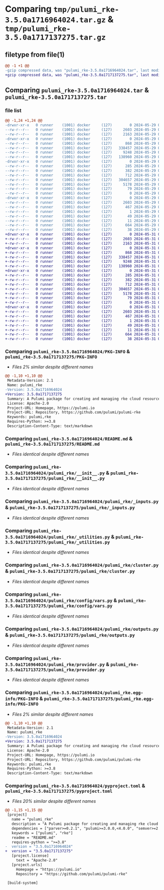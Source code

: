 # Comparing `tmp/pulumi_rke-3.5.0a1716964024.tar.gz` & `tmp/pulumi_rke-3.5.0a1717137275.tar.gz`

## filetype from file(1)

```diff
@@ -1 +1 @@
-gzip compressed data, was "pulumi_rke-3.5.0a1716964024.tar", last modified: Wed May 29 06:32:10 2024, max compression
+gzip compressed data, was "pulumi_rke-3.5.0a1717137275.tar", last modified: Fri May 31 06:50:21 2024, max compression
```

## Comparing `pulumi_rke-3.5.0a1716964024.tar` & `pulumi_rke-3.5.0a1717137275.tar`

### file list

```diff
@@ -1,24 +1,24 @@
-drwxr-xr-x   0 runner    (1001) docker     (127)        0 2024-05-29 06:32:10.280546 pulumi_rke-3.5.0a1716964024/
--rw-r--r--   0 runner    (1001) docker     (127)     2603 2024-05-29 06:32:10.280546 pulumi_rke-3.5.0a1716964024/PKG-INFO
--rw-r--r--   0 runner    (1001) docker     (127)     2163 2024-05-29 06:32:01.000000 pulumi_rke-3.5.0a1716964024/README.md
-drwxr-xr-x   0 runner    (1001) docker     (127)        0 2024-05-29 06:32:10.280546 pulumi_rke-3.5.0a1716964024/pulumi_rke/
--rw-r--r--   0 runner    (1001) docker     (127)      868 2024-05-29 06:32:01.000000 pulumi_rke-3.5.0a1716964024/pulumi_rke/__init__.py
--rw-r--r--   0 runner    (1001) docker     (127)   338457 2024-05-29 06:32:01.000000 pulumi_rke-3.5.0a1716964024/pulumi_rke/_inputs.py
--rw-r--r--   0 runner    (1001) docker     (127)     9248 2024-05-29 06:32:01.000000 pulumi_rke-3.5.0a1716964024/pulumi_rke/_utilities.py
--rw-r--r--   0 runner    (1001) docker     (127)   138960 2024-05-29 06:32:01.000000 pulumi_rke-3.5.0a1716964024/pulumi_rke/cluster.py
-drwxr-xr-x   0 runner    (1001) docker     (127)        0 2024-05-29 06:32:10.280546 pulumi_rke-3.5.0a1716964024/pulumi_rke/config/
--rw-r--r--   0 runner    (1001) docker     (127)      285 2024-05-29 06:32:01.000000 pulumi_rke-3.5.0a1716964024/pulumi_rke/config/__init__.py
--rw-r--r--   0 runner    (1001) docker     (127)      382 2024-05-29 06:32:01.000000 pulumi_rke-3.5.0a1716964024/pulumi_rke/config/__init__.pyi
--rw-r--r--   0 runner    (1001) docker     (127)      712 2024-05-29 06:32:01.000000 pulumi_rke-3.5.0a1716964024/pulumi_rke/config/vars.py
--rw-r--r--   0 runner    (1001) docker     (127)   304657 2024-05-29 06:32:01.000000 pulumi_rke-3.5.0a1716964024/pulumi_rke/outputs.py
--rw-r--r--   0 runner    (1001) docker     (127)     5178 2024-05-29 06:32:01.000000 pulumi_rke-3.5.0a1716964024/pulumi_rke/provider.py
--rw-r--r--   0 runner    (1001) docker     (127)       79 2024-05-29 06:32:01.000000 pulumi_rke-3.5.0a1716964024/pulumi_rke/pulumi-plugin.json
--rw-r--r--   0 runner    (1001) docker     (127)        0 2024-05-29 06:32:01.000000 pulumi_rke-3.5.0a1716964024/pulumi_rke/py.typed
-drwxr-xr-x   0 runner    (1001) docker     (127)        0 2024-05-29 06:32:10.280546 pulumi_rke-3.5.0a1716964024/pulumi_rke.egg-info/
--rw-r--r--   0 runner    (1001) docker     (127)     2603 2024-05-29 06:32:10.000000 pulumi_rke-3.5.0a1716964024/pulumi_rke.egg-info/PKG-INFO
--rw-r--r--   0 runner    (1001) docker     (127)      467 2024-05-29 06:32:10.000000 pulumi_rke-3.5.0a1716964024/pulumi_rke.egg-info/SOURCES.txt
--rw-r--r--   0 runner    (1001) docker     (127)        1 2024-05-29 06:32:10.000000 pulumi_rke-3.5.0a1716964024/pulumi_rke.egg-info/dependency_links.txt
--rw-r--r--   0 runner    (1001) docker     (127)       49 2024-05-29 06:32:10.000000 pulumi_rke-3.5.0a1716964024/pulumi_rke.egg-info/requires.txt
--rw-r--r--   0 runner    (1001) docker     (127)       11 2024-05-29 06:32:10.000000 pulumi_rke-3.5.0a1716964024/pulumi_rke.egg-info/top_level.txt
--rw-r--r--   0 runner    (1001) docker     (127)      664 2024-05-29 06:32:01.000000 pulumi_rke-3.5.0a1716964024/pyproject.toml
--rw-r--r--   0 runner    (1001) docker     (127)       38 2024-05-29 06:32:10.280546 pulumi_rke-3.5.0a1716964024/setup.cfg
+drwxr-xr-x   0 runner    (1001) docker     (127)        0 2024-05-31 06:50:21.128397 pulumi_rke-3.5.0a1717137275/
+-rw-r--r--   0 runner    (1001) docker     (127)     2603 2024-05-31 06:50:21.128397 pulumi_rke-3.5.0a1717137275/PKG-INFO
+-rw-r--r--   0 runner    (1001) docker     (127)     2163 2024-05-31 06:50:14.000000 pulumi_rke-3.5.0a1717137275/README.md
+drwxr-xr-x   0 runner    (1001) docker     (127)        0 2024-05-31 06:50:21.128397 pulumi_rke-3.5.0a1717137275/pulumi_rke/
+-rw-r--r--   0 runner    (1001) docker     (127)      868 2024-05-31 06:50:14.000000 pulumi_rke-3.5.0a1717137275/pulumi_rke/__init__.py
+-rw-r--r--   0 runner    (1001) docker     (127)   338457 2024-05-31 06:50:14.000000 pulumi_rke-3.5.0a1717137275/pulumi_rke/_inputs.py
+-rw-r--r--   0 runner    (1001) docker     (127)     9248 2024-05-31 06:50:14.000000 pulumi_rke-3.5.0a1717137275/pulumi_rke/_utilities.py
+-rw-r--r--   0 runner    (1001) docker     (127)   138960 2024-05-31 06:50:14.000000 pulumi_rke-3.5.0a1717137275/pulumi_rke/cluster.py
+drwxr-xr-x   0 runner    (1001) docker     (127)        0 2024-05-31 06:50:21.128397 pulumi_rke-3.5.0a1717137275/pulumi_rke/config/
+-rw-r--r--   0 runner    (1001) docker     (127)      285 2024-05-31 06:50:14.000000 pulumi_rke-3.5.0a1717137275/pulumi_rke/config/__init__.py
+-rw-r--r--   0 runner    (1001) docker     (127)      382 2024-05-31 06:50:14.000000 pulumi_rke-3.5.0a1717137275/pulumi_rke/config/__init__.pyi
+-rw-r--r--   0 runner    (1001) docker     (127)      712 2024-05-31 06:50:14.000000 pulumi_rke-3.5.0a1717137275/pulumi_rke/config/vars.py
+-rw-r--r--   0 runner    (1001) docker     (127)   304657 2024-05-31 06:50:14.000000 pulumi_rke-3.5.0a1717137275/pulumi_rke/outputs.py
+-rw-r--r--   0 runner    (1001) docker     (127)     5178 2024-05-31 06:50:14.000000 pulumi_rke-3.5.0a1717137275/pulumi_rke/provider.py
+-rw-r--r--   0 runner    (1001) docker     (127)       79 2024-05-31 06:50:14.000000 pulumi_rke-3.5.0a1717137275/pulumi_rke/pulumi-plugin.json
+-rw-r--r--   0 runner    (1001) docker     (127)        0 2024-05-31 06:50:14.000000 pulumi_rke-3.5.0a1717137275/pulumi_rke/py.typed
+drwxr-xr-x   0 runner    (1001) docker     (127)        0 2024-05-31 06:50:21.128397 pulumi_rke-3.5.0a1717137275/pulumi_rke.egg-info/
+-rw-r--r--   0 runner    (1001) docker     (127)     2603 2024-05-31 06:50:21.000000 pulumi_rke-3.5.0a1717137275/pulumi_rke.egg-info/PKG-INFO
+-rw-r--r--   0 runner    (1001) docker     (127)      467 2024-05-31 06:50:21.000000 pulumi_rke-3.5.0a1717137275/pulumi_rke.egg-info/SOURCES.txt
+-rw-r--r--   0 runner    (1001) docker     (127)        1 2024-05-31 06:50:21.000000 pulumi_rke-3.5.0a1717137275/pulumi_rke.egg-info/dependency_links.txt
+-rw-r--r--   0 runner    (1001) docker     (127)       49 2024-05-31 06:50:21.000000 pulumi_rke-3.5.0a1717137275/pulumi_rke.egg-info/requires.txt
+-rw-r--r--   0 runner    (1001) docker     (127)       11 2024-05-31 06:50:21.000000 pulumi_rke-3.5.0a1717137275/pulumi_rke.egg-info/top_level.txt
+-rw-r--r--   0 runner    (1001) docker     (127)      664 2024-05-31 06:50:14.000000 pulumi_rke-3.5.0a1717137275/pyproject.toml
+-rw-r--r--   0 runner    (1001) docker     (127)       38 2024-05-31 06:50:21.128397 pulumi_rke-3.5.0a1717137275/setup.cfg
```

### Comparing `pulumi_rke-3.5.0a1716964024/PKG-INFO` & `pulumi_rke-3.5.0a1717137275/PKG-INFO`

 * *Files 2% similar despite different names*

```diff
@@ -1,10 +1,10 @@
 Metadata-Version: 2.1
 Name: pulumi_rke
-Version: 3.5.0a1716964024
+Version: 3.5.0a1717137275
 Summary: A Pulumi package for creating and managing rke cloud resources.
 License: Apache-2.0
 Project-URL: Homepage, https://pulumi.io
 Project-URL: Repository, https://github.com/pulumi/pulumi-rke
 Keywords: pulumi,rke
 Requires-Python: >=3.8
 Description-Content-Type: text/markdown
```

### Comparing `pulumi_rke-3.5.0a1716964024/README.md` & `pulumi_rke-3.5.0a1717137275/README.md`

 * *Files identical despite different names*

### Comparing `pulumi_rke-3.5.0a1716964024/pulumi_rke/__init__.py` & `pulumi_rke-3.5.0a1717137275/pulumi_rke/__init__.py`

 * *Files identical despite different names*

### Comparing `pulumi_rke-3.5.0a1716964024/pulumi_rke/_inputs.py` & `pulumi_rke-3.5.0a1717137275/pulumi_rke/_inputs.py`

 * *Files identical despite different names*

### Comparing `pulumi_rke-3.5.0a1716964024/pulumi_rke/_utilities.py` & `pulumi_rke-3.5.0a1717137275/pulumi_rke/_utilities.py`

 * *Files identical despite different names*

### Comparing `pulumi_rke-3.5.0a1716964024/pulumi_rke/cluster.py` & `pulumi_rke-3.5.0a1717137275/pulumi_rke/cluster.py`

 * *Files identical despite different names*

### Comparing `pulumi_rke-3.5.0a1716964024/pulumi_rke/config/vars.py` & `pulumi_rke-3.5.0a1717137275/pulumi_rke/config/vars.py`

 * *Files identical despite different names*

### Comparing `pulumi_rke-3.5.0a1716964024/pulumi_rke/outputs.py` & `pulumi_rke-3.5.0a1717137275/pulumi_rke/outputs.py`

 * *Files identical despite different names*

### Comparing `pulumi_rke-3.5.0a1716964024/pulumi_rke/provider.py` & `pulumi_rke-3.5.0a1717137275/pulumi_rke/provider.py`

 * *Files identical despite different names*

### Comparing `pulumi_rke-3.5.0a1716964024/pulumi_rke.egg-info/PKG-INFO` & `pulumi_rke-3.5.0a1717137275/pulumi_rke.egg-info/PKG-INFO`

 * *Files 2% similar despite different names*

```diff
@@ -1,10 +1,10 @@
 Metadata-Version: 2.1
 Name: pulumi_rke
-Version: 3.5.0a1716964024
+Version: 3.5.0a1717137275
 Summary: A Pulumi package for creating and managing rke cloud resources.
 License: Apache-2.0
 Project-URL: Homepage, https://pulumi.io
 Project-URL: Repository, https://github.com/pulumi/pulumi-rke
 Keywords: pulumi,rke
 Requires-Python: >=3.8
 Description-Content-Type: text/markdown
```

### Comparing `pulumi_rke-3.5.0a1716964024/pyproject.toml` & `pulumi_rke-3.5.0a1717137275/pyproject.toml`

 * *Files 20% similar despite different names*

```diff
@@ -1,15 +1,15 @@
 [project]
   name = "pulumi_rke"
   description = "A Pulumi package for creating and managing rke cloud resources."
   dependencies = ["parver>=0.2.1", "pulumi>=3.0.0,<4.0.0", "semver>=2.8.1"]
   keywords = ["pulumi", "rke"]
   readme = "README.md"
   requires-python = ">=3.8"
-  version = "3.5.0a1716964024"
+  version = "3.5.0a1717137275"
   [project.license]
     text = "Apache-2.0"
   [project.urls]
     Homepage = "https://pulumi.io"
     Repository = "https://github.com/pulumi/pulumi-rke"
 
 [build-system]
```

